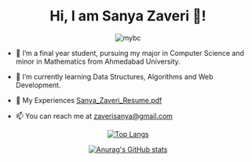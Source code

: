 <div align="center">

# Hi, I am Sanya Zaveri 👋!
  
![mybc](https://user-images.githubusercontent.com/71372587/206853605-2275f0e6-4cf3-4e10-8e3a-b19584cd741e.gif)

 </div>
 
 
- 👀 I’m a final year student, pursuing my major in Computer Science and minor in Mathematics from Ahmedabad University.

- 🌱 I’m currently learning Data Structures, Algorithms and Web Development.

- 💞️ My Experiences [Sanya_Zaveri_Resume.pdf](https://github.com/zaverisanya/zaverisanya/files/10199976/Sanya_Zaveri_Resume.pdf)

- 📫 You can reach me at zaverisanya@gmail.com

<div align="center">

[![Top Langs](https://github-readme-stats.vercel.app/api/top-langs/?username=zaverisanya&layout=compact)](https://github.com/anuraghazra/github-readme-stats)

[![Anurag's GitHub stats](https://github-readme-stats.vercel.app/api?username=zaverisanya)](https://github.com/anuraghazra/github-readme-stats)
  
</div>
<!---
zaverisanya/zaverisanya is a ✨ special ✨ repository because its `README.md` (this file) appears on your GitHub profile.
You can click the Preview link to take a look at your changes.
--->
